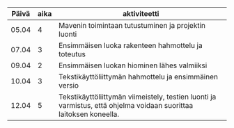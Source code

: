 Päivä | aika | aktiviteetti
----- | ---- | ------------
05.04 | 4 | Mavenin toimintaan tutustuminen ja projektin luonti
07.04 | 3 | Ensimmäisen luoka rakenteen hahmottelu ja toteutus
09.04 | 2 | Ensimmäisen luokan hiominen lähes valmiiksi
10.04 | 3 | Tekstikäyttöliittymän hahmottelu ja ensimmäinen versio
12.04 | 5 | Tekstikäyttöliittymän viimeistely, testien luonti ja varmistus, että ohjelma voidaan suorittaa laitoksen koneella.
